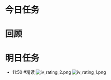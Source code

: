 # 今日任务

# 回顾

# 明日任务

- 11:50 #精读 ![iv_rating_2.png](https://ruilearning-1258294777.cos.ap-beijing.myqcloud.com/202305091412961.png)
![iv_rating_1.png](https://ruilearning-1258294777.cos.ap-beijing.myqcloud.com/202305091413827.png)
